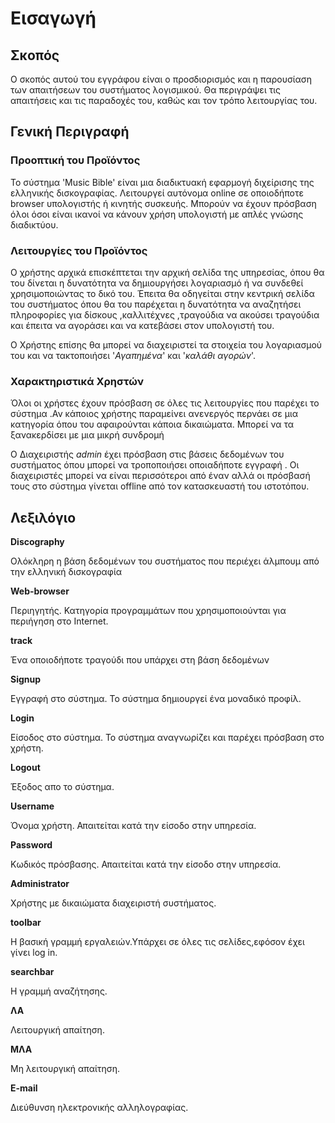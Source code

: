 # Εισαγωγή

## Σκοπός

Ο σκοπός αυτού του εγγράφου είναι ο προσδιορισμός και η παρουσίαση των απαιτήσεων του συστήματος λογισμικού.
Θα περιγράψει τις απαιτήσεις και τις παραδοχές του, καθώς και τον τρόπο λειτουργίας του.  

## Γενική Περιγραφή
### Προοπτική του Προϊόντος 
Το σύστημα 'Music Bible' είναι μια διαδικτυακή εφαρμογή διχείρισης της ελληνικής δισκογραφίας. Λειτουργεί αυτόνομα online σε οποιοδήποτε browser υπολογιστής ή κινητής συσκευής.
Μπορούν να έχουν πρόσβαση όλοι όσοι είναι ικανοί να κάνουν χρήση υπολογιστή με απλές γνώσης διαδικτύου.

### Λειτουργίες του Προϊόντος 
Ο χρήστης αρχικά επισκέπτεται την αρχική  σελίδα της υπηρεσίας, όπου θα του δίνεται η δυνατότητα να
δημιουργήσει λογαριασμό ή να συνδεθεί χρησιμοποιώντας το δικό του.
Έπειτα θα οδηγείται στην κεντρική σελίδα του συστήματος όπου θα του παρέχεται η δυνατότητα να αναζητήσει πληροφορίες 
για δίσκους ,καλλιτέχνες ,τραγούδια να ακούσει τραγούδια και έπειτα να αγοράσει και να κατεβάσει στον υπολογιστή του. 

Ο Χρήστης επίσης θα μπορεί να διαχειριστεί τα στοιχεία του λογαριασμού του και να τακτοποιήσει '*Αγαπημένα*' και '*καλάθι αγορών*'.

###  Χαρακτηριστικά Χρηστών 

Όλοι οι χρήστες έχουν πρόσβαση σε όλες τις λειτουργίες που παρέχει το σύστημα .Αν κάποιος χρήστης παραμείνει ανενεργός περνάει σε μια κατηγορία όπου του αφαιρούνται κάποια δικαιώματα. Μπορεί να τα ξανακερδίσει με μια μικρή συνδρομή

Ο Διαχειριστής *admin* έχει πρόσβαση στις βάσεις δεδομένων του συστήματος όπου μπορεί να τροποποιήσει οποιαδήποτε εγγραφή . Οι διαχειριστές μπορεί να είναι περισσότεροι από έναν αλλά οι πρόσβασή τους στο σύστημα γίνεται offline από τον κατασκευαστή του ιστοτόπου.



## Λεξιλόγιο

**Discography**

Ολόκληρη η βάση δεδομένων του συστήματος που περιέχει άλμπουμ από την ελληνική δισκογραφία

**Web-browser**

Περιηγητής. Κατηγορία προγραμμάτων που χρησιμοποιούνται για περιήγηση στο Internet. 

**track**

Ένα οποιοδήποτε τραγούδι που υπάρχει στη βάση δεδομένων

**Signup**

Εγγραφή στο σύστημα. Το σύστημα δημιουργεί ένα μοναδικό προφίλ. 

**Login**

Είσοδος στο σύστημα. Το σύστημα αναγνωρίζει και παρέχει πρόσβαση στο χρήστη.

**Logout**

Έξοδος απο το σύστημα.

**Username**

Όνομα χρήστη. Απαιτείται κατά την είσοδο στην υπηρεσία.

**Password**

Κωδικός πρόσβασης. Απαιτείται κατά την είσοδο στην υπηρεσία.

**Administrator**

Χρήστης με δικαιώματα διαχειριστή συστήματος.

**toolbar**

Η βασική γραμμή εργαλειών.Υπάρχει σε όλες τις σελίδες,εφόσον έχει γίνει log in.

**searchbar**

Η γραμμή αναζήτησης.

**ΛΑ**

Λειτουργική απαίτηση.

**ΜΛΑ**

Μη λειτουργική απαίτηση.


**E-mail**

Διεύθυνση ηλεκτρονικής αλληλογραφίας.
